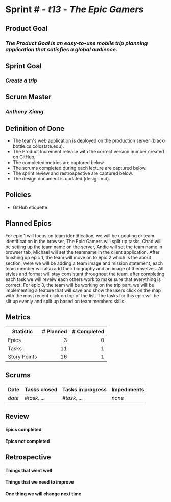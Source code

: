 # Sprint # - *t13* - *The Epic Gamers*

## Product Goal
### *The Product Goal is an easy-to-use mobile trip planning application that satisfies a global audience.*

## Sprint Goal
### *Create a trip*

## Scrum Master
### *Anthony Xiang*

## Definition of Done

* The team's web application is deployed on the production server (black-bottle.cs.colostate.edu).
* The Product Increment release with the correct version number created on GitHub.
* The completed metrics are captured below.
* The scrums completed during each lecture are captured below.
* The sprint review and restrospective are captured below.
* The design document is updated (design.md).


## Policies

* GitHub etiquette


## Planned Epics

For epic 1 will focus on team identification, we will be updating or team identification in the browser, The Epic Gamers will split up tasks, Chad will be setiing up the team name on the server, Andie will set the team name in browser tab, Michael will set the teamname in the client application. After finishing up epic 1, the team will move on to epic 2 which is the about section, were we will be adding a team image and mission statement, each team member will also add their biography and an image of themselves. All styles and format will stay consistant throughout the team. after completing each task we will reveiw each others work to make sure that everything is correct. For epic 3, the team will be working on the trip part, we will be implementing a feature that will save and show the users click on the map with the most recent click on top of the list. The tasks for this epic will be slit up evenly and split up based on team members skills.

## Metrics

| Statistic | # Planned | # Completed |
| --- | ---: | ---: |
| Epics |  3  |  0  |
| Tasks |  11   |  1  | 
| Story Points |  16  |  1 |  


## Scrums

| Date | Tasks closed  | Tasks in progress | Impediments |
| :--- | :--- | :--- | :--- |
| *date* | *#task, ...* | *#task, ...* | *none* | 


## Review

#### Epics completed  

#### Epics not completed 


## Retrospective

#### Things that went well

#### Things that we need to improve

#### One thing we will change next time
